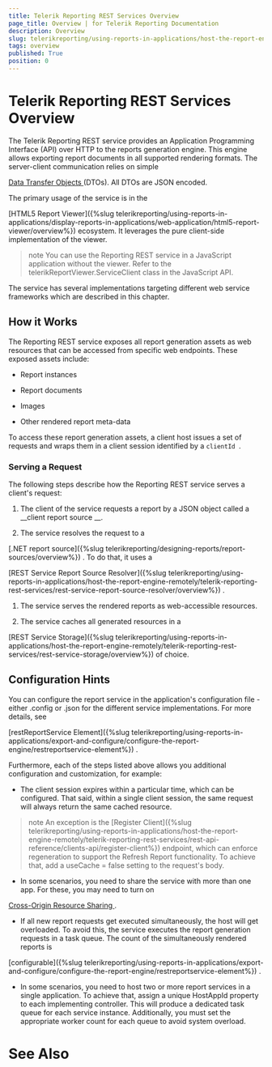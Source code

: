 ```yaml
---
title: Telerik Reporting REST Services Overview
page_title: Overview | for Telerik Reporting Documentation
description: Overview
slug: telerikreporting/using-reports-in-applications/host-the-report-engine-remotely/telerik-reporting-rest-services/overview
tags: overview
published: True
position: 0
---
```


# Telerik Reporting REST Services Overview



The Telerik Reporting REST service provides an Application Programming Interface (API) over HTTP
        to the reports generation engine. This engine allows exporting report documents in all supported
        rendering formats. The server-client communication relies on simple
        
[Data Transfer Objects
](http://martinfowler.com/eaaCatalog/dataTransferObject.html
)        (DTOs). All DTOs are JSON encoded.
      


The primary usage of the service is in the
        
[HTML5 Report Viewer]({%slug telerikreporting/using-reports-in-applications/display-reports-in-applications/web-application/html5-report-viewer/overview%})
 ecosystem.
        It leverages the pure client-side implementation of the viewer.
      


>note You can use the Reporting REST service in a JavaScript application without the viewer.          Refer to the telerikReportViewer.ServiceClient class in the JavaScript API.        


The service has several implementations targeting different
        web service frameworks which are described in this chapter.
      


## How it Works

The Reporting REST service exposes all report generation assets as web resources that can be accessed from specific web endpoints. These exposed assets include:
        


* Report instances


* Report documents


* Images


* Other rendered report meta-data


To access these report generation assets, a client host issues a set of requests and wraps them in a client session identified by a 
`clientId
`.
        


### Serving a Request

The following steps describe how the Reporting REST service serves a client's request:
            


1. The client of the service requests a report by a JSON object called a 
__client report source
__.
                


1. The service resolves the request to a
                  
[.NET  report source]({%slug telerikreporting/designing-reports/report-sources/overview%})
. To do that, it uses a
                  
[REST Service Report Source Resolver]({%slug telerikreporting/using-reports-in-applications/host-the-report-engine-remotely/telerik-reporting-rest-services/rest-service-report-source-resolver/overview%})
.
                


1. The service serves the rendered reports as web-accessible resources.
                


1. The service caches all generated resources in a
                  
[REST Service Storage]({%slug telerikreporting/using-reports-in-applications/host-the-report-engine-remotely/telerik-reporting-rest-services/rest-service-storage/overview%})
                  of choice.
                


## Configuration Hints

You can configure the report service in the application's
          configuration file - either .config or .json for the different service implementations. For more details, see
          
[restReportService Element]({%slug telerikreporting/using-reports-in-applications/export-and-configure/configure-the-report-engine/restreportservice-element%})
.
        


Furthermore, each of the steps listed above allows you additional configuration and customization, for example:
          


* The client session expires within a particular time, which can be configured.
                That said, within a single client session, the same request will always return the same cached resource.
              


>note An exception is the [Register Client]({%slug telerikreporting/using-reports-in-applications/host-the-report-engine-remotely/telerik-reporting-rest-services/rest-api-reference/clients-api/register-client%})                  endpoint, which can enforce regeneration to support the Refresh Report                  functionality. To achieve that, add a useCache = false setting to the request's body.                


* In some scenarios, you need to share the service with more than one app.
          For these, you may need to turn on
          
[Cross-Origin Resource Sharing
](http://www.w3.org/TR/cors
).
        


* If all new report requests get executed simultaneously, the host will get overloaded.
          To avoid this, the service executes the report generation requests in a task queue.
          The count of the simultaneously rendered reports is
          
[configurable]({%slug telerikreporting/using-reports-in-applications/export-and-configure/configure-the-report-engine/restreportservice-element%})
.
          


* In some scenarios, you need to host two or more report services in a single application.
          To achieve that, assign a unique HostAppId property to each implementing controller.
          This will produce a dedicated task queue for each service instance.
          Additionally, you must set the appropriate worker count for each queue to avoid system overload.
        


# See Also

